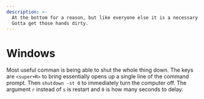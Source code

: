 ```yaml
---
description: >-
  At the bottom for a reason, but like everyone else it is a necessary evil.
  Gotta get those hands dirty.
---
```


# Windows

Most useful comman is being able to shut the whole thing down. The keys are `<super+R>` to bring essentially opens up a single line of the command prompt. Then `shutdown -st 0` to immediately turn the computer off. The argument `r` instead of `s` is restart and `0` is how many seconds to delay.



